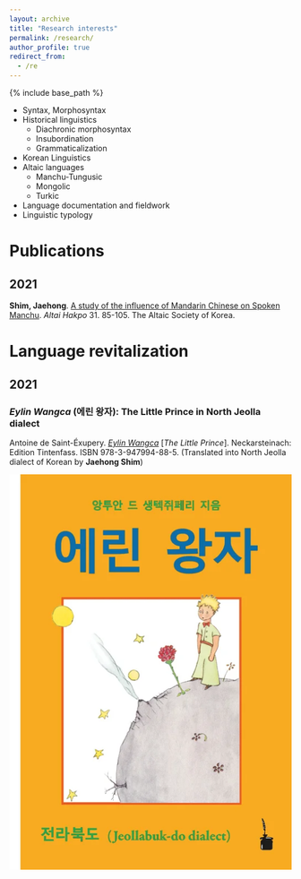 ```yaml
---
layout: archive
title: "Research interests"
permalink: /research/
author_profile: true
redirect_from:
  - /re
---
```


{% include base_path %}

* Syntax, Morphosyntax
* Historical linguistics
  * Diachronic morphosyntax
  * Insubordination
  * Grammaticalization
* Korean Linguistics
* Altaic languages
  * Manchu-Tungusic
  * Mongolic
  * Turkic
* Language documentation and fieldwork
* Linguistic typology

# Publications
## 2021
**Shim, Jaehong**. [A study of the influence of Mandarin Chinese on Spoken Manchu](../files/Shim2021_AltaiHakpo.pdf). *Altai Hakpo* 31. 85-105. The Altaic Society of Korea.
# Language revitalization
## 2021
### *Eylin Wangca* (에린 왕자): The Little Prince in North Jeolla dialect

Antoine de Saint-Éxupery. [*Eylin Wangca*](https://editiontintenfass.de/en/catalog/374_der-kleine-prinz-koreanischer-dialekt) [*The Little Prince*]. Neckarsteinach: Edition Tintenfass. ISBN 978-3-947994-88-5. (Translated into North Jeolla dialect of Korean by **Jaehong Shim**)

![eylinwangca](../images/eylinwangja.webp)